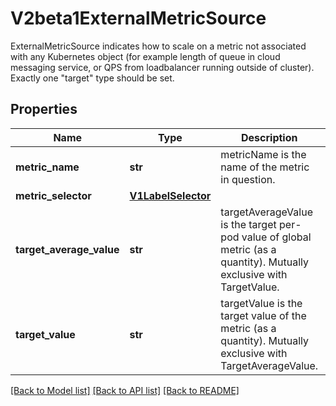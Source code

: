 # V2beta1ExternalMetricSource

ExternalMetricSource indicates how to scale on a metric not associated with any Kubernetes object (for example length of queue in cloud messaging service, or QPS from loadbalancer running outside of cluster). Exactly one \"target\" type should be set.
## Properties
Name | Type | Description | Notes
------------ | ------------- | ------------- | -------------
**metric_name** | **str** | metricName is the name of the metric in question. | 
**metric_selector** | [**V1LabelSelector**](V1LabelSelector.md) |  | [optional] 
**target_average_value** | **str** | targetAverageValue is the target per-pod value of global metric (as a quantity). Mutually exclusive with TargetValue. | [optional] 
**target_value** | **str** | targetValue is the target value of the metric (as a quantity). Mutually exclusive with TargetAverageValue. | [optional] 

[[Back to Model list]](../README.md#documentation-for-models) [[Back to API list]](../README.md#documentation-for-api-endpoints) [[Back to README]](../README.md)


